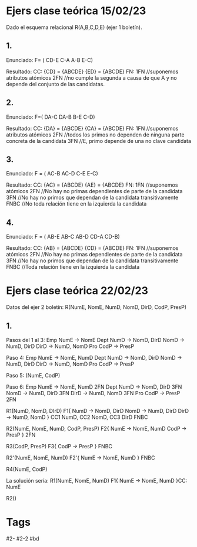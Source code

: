 # Ejers clase teórica 15/02/23
Dado el esquema relacional R(A,B,C,D,E) (ejer 1 boletín).
## 1.
Enunciado:
F= (
CD-E
C-A
A-B
E-C)

Resultado:
CC:
{CD} = {ABCDE}
{ED} = {ABCDE}
FN:
1FN //suponemos atributos atómicos
2FN //no cumple la segunda a causa de que A y no depende del conjunto de las candidatas.
## 2.
Enunciado:
F=(
DA-C
DA-B
B-E
C-D)

Resultado:
CC:
{DA} = {ABCDE}
{CA} = {ABCDE}
FN:
1FN //suponemos atributos atómicos
2FN //todos los primos no dependen de ninguna parte concreta de la candidata
3FN //E, primo depende de una no clave candidata
## 3.
Enunciado:
F = (
AC-B
AC-D
C-E
E-C)

Resultado:
CC:
{AC} = {ABCDE}
{AE} = {ABCDE}
FN:
1FN //suponemos atómicos
2FN //No hay no primas dependientes de parte de la candidata
3FN //No hay no primos que dependan de la candidata transitivamente
FNBC //No toda relación tiene en la izquierda la candidata
## 4.
Enunciado:
F = (
AB-E
AB-C
AB-D
CD-A
CD-B)

Resultado:
CC:
{AB} = {ABCDE}
{CD} = {ABCDE}
FN:
1FN //suponemos atómicos
2FN //No hay no primas dependientes de parte de la candidata
3FN //No hay no primos que dependan de la candidata transitivamente
FNBC //Toda relación tiene en la izquierda la candidata
# Ejers clase teórica 22/02/23
Datos del ejer 2 boletín:
R(NumE, NomE, NumD, NomD, DirD, CodP, PresP)
## 1.
Pasos del 1 al 3:
Emp
	NumE -> NomE
Dept
	NumD -> NomD, DirD
	NomD -> NumD, DirD
	DirD -> NumD, NomD
Pro
	CodP -> PresP

Paso 4:
Emp
	NumE -> NomE, NumD
Dept
	NumD -> NomD, DirD
	NomD -> NumD, DirD
	DirD -> NumD, NomD
Pro
	CodP -> PresP

Paso 5:
(NumE, CodP)

Paso 6:
Emp
	NumE -> NomE, NumD 2FN
Dept
	NumD -> NomD, DirD 3FN
	NomD -> NumD, DirD 3FN
	DirD -> NumD, NomD 3FN
Pro
	CodP -> PresP 2FN

R1(NumD, NomD, DIrD)
F1{
	NumD -> NomD, DirD
	NomD -> NumD, DirD
	DirD -> NumD, NomD
}
CC1 NumD, CC2 NomD, CC3 DirD
FNBC

R2(NumE, NomE, NumD, CodP, PresP)
F2{
	NumE -> NomE, NumD 
	CodP -> PresP
}
2FN

R3(CodP, PresP)
F3{
	CodP -> PresP
}
FNBC

R2'(NumE, NomE, NumD)
F2'{
	NumE -> NomE, NumD
}
FNBC

R4(NumE, CodP)

La solución sería: 
R1(NumE, NomE, NumD)
F1{
	NumE -> NomE, NumD
}CC: NumE

R2()

# Tags
#2- 
#2-2 
#bd